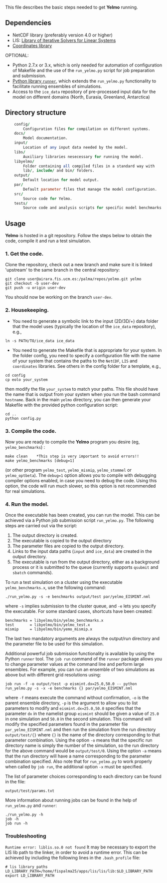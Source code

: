 This file describes the basic steps needed to get **Yelmo**
running.

## Dependencies

- NetCDF library (preferably version 4.0 or higher)
- LIS: [Library of Iterative Solvers for Linear Systems](http://www.ssisc.org/lis/)
- [Coordinates library](https://github.com/alex-robinson/coordinates "alex-robinson/coordinates")

OPTIONAL:
- Python 2.7.x or 3.x, which is only needed for automation of configuration of Makefile
and the use of the `run_yelmo.py` script for job preparation and submission.
- [Python library `runner`](https://gitlab.pik-potsdam.de/greenrise/runner "runner library"), which extends the `run_yelmo.py` functionality to facilitate running ensembles of simulations.
- Access to the `ice_data` repository of pre-processed
input data for the model on different domains (North, Eurasia, Greenland, Antarctica)

## Directory structure
```fortran
    config/
        Configuration files for compilation on different systems.
    docs/
        Model documentation.
    input/
        Location of any input data needed by the model.
    libs/
        Auxiliary libraries nesecessary for running the model.
    libyelmo/
        Folder containing all compiled files in a standard way with
        lib/, include/ and bin/ folders.
    output/
        Default location for model output.
    par/ 
        Default parameter files that manage the model configuration.
    src/
        Source code for Yelmo.
    tests/ 
        Source code and analysis scripts for specific model benchmarks and tests.
```

## Usage

**Yelmo** is hosted in a git repository. Follow the steps below to
obtain the code, compile it and run a test simulation.

### 1. Get the code.

Clone the repository, check out a new branch and make sure it is linked 'upstream' to the same branch in the central repository:

```
git clone user@airara.fis.ucm.es:/palma/repos/yelmo.git yelmo
git checkout -b user-dev
git push -u origin user-dev
```
You should now be working on the branch `user-dev`.

### 2. Housekeeping.

- You need to generate a symbolic link to the input (2D/3D/+) data folder that the model uses (typically the location of the `ice_data` repository), e.g.,

```
ln -s PATH/TO/ice_data ice_data
```
- You need to generate the Makefile that is appropriate for your system. In the folder config, you need to specify a configuration file with the name of your system that contains the paths to the `NetCDF`, `LIS` and `coordinates` libraries. See others in the config folder for a template, e.g.,

```
cd config
cp eolo your_system
```
then modify the file `your_system` to match your paths. This file should have the name that is output from your system when you run the bash command `hostname`. Back in the main `yelmo` directory, you can then generate your Makefile with the provided python configuration script:

```
cd ..
python config.py
```

### 3. Compile the code.

Now you are ready to compile the **Yelmo** program you desire (eg, `yelmo_benchmarks`) :

```
make clean    *This step is very important to avoid errors!!
make yelmo_benchmarks [debug=1]
```
(or other program `yelmo_test`, `yelmo_mismip`, `yelmo_stommel` or `yelmo_optbeta`). The `debug=1` option allows you to compile with debugging compiler options enabled, in case you need to debug the code. Using this option, the code will run much slower, so this option is not recommended for real simulations.

### 4. Run the model.

Once the executable has been created, you can run the model. This can be
achieved via a Python job submission script `run_yelmo.py`. The following steps
are carried out via the script:

1. The output directory is created.
2. The executable is copied to the output directory
3. The parameter files are copied to the output directory.
4. Links to the input data paths (`input` and `ice_data`) are created in the output directory.
4. The executable is run from the output directory, either as a background process or it is submitted to the queue (currently supports `qsubmit` and `sbatch` commands).

To run a test simulation on a cluster using the executable `yelmo_benchmarks.x`, use the following command:

```
./run_yelmo.py -s -e benchmarks output/test par/yelmo_EISMINT.nml 
```
where `-s` implies submission to the cluster queue, and `-e` lets you specify the executable. For some standard cases, shortcuts have been created:
```
benchmarks = libyelmo/bin/yelmo_benchmarks.x 
test       = libyelmo/bin/yelmo_test.x 
mismip     = libyelmo/bin/yemo_mismip.x 
```
The last two mandatory arguments are always the output/run directory and the parameter file to be used for this simulation. 

Additional powerful job submission functionality is available by using the Python `runner` tool. The `job run` command of the `runner` package allows you to change parameter values at the command line and perform large ensembles. For example, you can run an ensemble of two simulations as above but with different grid resolutions using:

```
job run -f -o output/test -p eismint.dx=25.0,50.0 -- python run_yelmo.py -s -x -e benchmarks {} par/yelmo_EISMINT.nml
```
where `-f` means execute the command without confirmation, `-o` is the parent ensemble directory, `-p` is the argument to allow you to list parameters to modify and `eismint.dx=25.0,50.0` specifies that the parameter `dx` in the namelist group `eismint` should be given a value of `25.0` in one simulation and `50.0` in the second simulation. This command will modify the specified parameters found in the parameter file `par_yelmo_EISMINT.nml` and then run the simulation from the run directory `output/test/{}` where `{}` is the name of the directory corresponding to that parameter combination. Using the option `-o` means that the specific run directory name is simply the number of the simulation, so the run directory for the above command would be `output/test/0`. Using the option `-a` means that the run directory will have a name corresponding to the parameter combination specified. Also note that for `run_yelmo.py` to work properly when called by `job run`, the additional option `-x` must be specified.

The list of parameter choices corresponding to each directory can be found in the file:
```
output/test/params.txt
```

More information about running jobs can be found in the help of `run_yelmo.py` and `runner`:

```
./run_yelmo.py -h
job -h 
job run -h 
```

### Troubleshooting

`Runtime error: liblis.so.0 not found`
It may be necessary to export the LIS lib path to the linker, in order to avoid a runtime error. This can be achieved by including the following lines in the `.bash_profile` file:
```
# lis library paths 
LD_LIBRARY_PATH=/home/fispalma25/apps/lis/lis/lib:$LD_LIBRARY_PATH
export LD_LIBRARY_PATH
```

